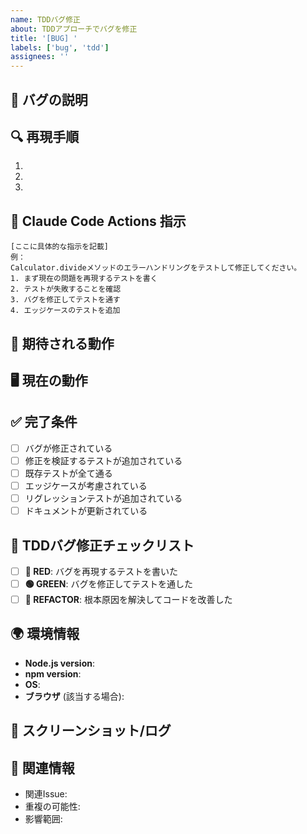 ```yaml
---
name: TDDバグ修正
about: TDDアプローチでバグを修正
title: '[BUG] '
labels: ['bug', 'tdd']
assignees: ''
---
```


## 🐛 バグの説明
<!-- バグの内容を明確に記述 -->

## 🔍 再現手順
1. 
2. 
3. 

## 📝 Claude Code Actions 指示
<!-- Claude Code Actionsに送る具体的な指示を記述 -->

```
[ここに具体的な指示を記載]
例：
Calculator.divideメソッドのエラーハンドリングをテストして修正してください。
1. まず現在の問題を再現するテストを書く
2. テストが失敗することを確認
3. バグを修正してテストを通す
4. エッジケースのテストを追加
```

## 🎯 期待される動作
<!-- 正しい動作の説明 -->

## 🖥️ 現在の動作
<!-- 実際に起こっている問題の動作 -->

## ✅ 完了条件
- [ ] バグが修正されている
- [ ] 修正を検証するテストが追加されている
- [ ] 既存テストが全て通る
- [ ] エッジケースが考慮されている
- [ ] リグレッションテストが追加されている
- [ ] ドキュメントが更新されている

## 🔄 TDDバグ修正チェックリスト
- [ ] **🔴 RED**: バグを再現するテストを書いた
- [ ] **🟢 GREEN**: バグを修正してテストを通した
- [ ] **🔵 REFACTOR**: 根本原因を解決してコードを改善した

## 🌍 環境情報
- **Node.js version**: 
- **npm version**: 
- **OS**: 
- **ブラウザ** (該当する場合): 

## 📸 スクリーンショット/ログ
<!-- エラーメッセージやスクリーンショットがあれば添付 -->

## 🔗 関連情報
- 関連Issue: 
- 重複の可能性: 
- 影響範囲: 